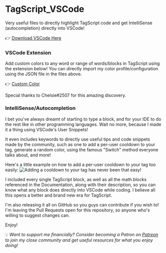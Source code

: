 # TagScript_VSCode
Very useful files to directly highlight TagScript code and get IntelliSense (autocompletion) directly into VSCode!

👉 [Download VSCode Here](https://code.visualstudio.com/download)

### VSCode Extension
Add custom colors to any word or range of words/blocks in TagScript using the extension below!
You can directly import my color profile/configuration using the JSON file in the files above.

👉 [Custom Color](https://marketplace.visualstudio.com/items?itemName=altrue.CustomColoring)

Special thanks to Chelsie#2507 for this amazing discovery.

### IntelliSense/Autocompletion
I bet you've always dreamt of starting to type a block, and for your IDE to do the rest like in other programming languages.
Wait no more, because I made it a thing using VSCode's User Snippets!

It even includes keywords to directly use useful tips and code snippets made by the community, such as one to add a per-user cooldown to your tag, generate a random color, using the famous "Switch" method everyone talks about, and more!

Here's a little example on how to add a per-user cooldown to your tag too easily:
![Adding a cooldown to your tag has never been that easy!](https://cdn.discordapp.com/attachments/522912772086956042/812488931177136148/2021-02-20_02-00-36.gif)

I included every single TagScript block, as well as all the math blocks referenced in the Documentation, along with their description, so you can know what any block does directly into VSCode while coding. I believe all this opens a better and brand new era for TagScript.

I'm also releasing it all on GitHub so you guys can contribute if you wish to! I'm leaving the Pull Requests open for this repository, so anyone who's willing to suggest changes can.

Enjoy!

💡 *Want to support me financially? Consider becoming a Patron on [Patreon](https://www.patreon.com/asty_) to join my close community and get useful resources for what you enjoy doing!*
